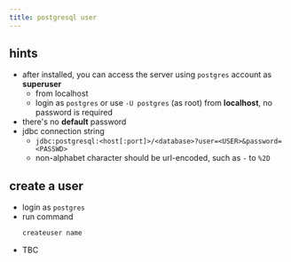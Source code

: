 ```yaml
---
title: postgresql user
---
```


## hints

* after installed, you can access the server using ``postgres`` account as **superuser**
  * from localhost
  * login as ``postgres`` or use ``-U postgres`` (as root) from **localhost**, no password is required
* there's no **default** password 
* jdbc connection string
  * ``jdbc:postgresql:<host[:port]>/<database>?user=<USER>&password=<PASSWD>``
  * non-alphabet character should be url-encoded, such as ``-`` to ``%2D``


## create a user

* login as ``postgres``
* run command
  ```bash
  createuser name
  ```
* TBC
